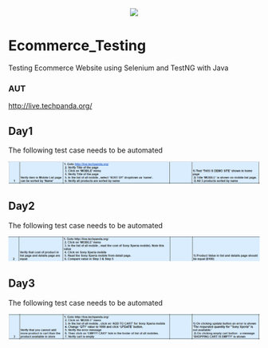 <div align="center"> 
	<img src="https://github.com/abdelrahman99999/Ecommerce_Testing/actions/workflows/main.yml/badge.svg">
</div>

# Ecommerce_Testing
Testing Ecommerce Website using Selenium and TestNG with Java

### AUT
http://live.techpanda.org/

## Day1
The following test case needs to be automated

![Task1](./Tasks/Testcase-v1.png)

## Day2
The following test case needs to be automated

![Task2](./Tasks/Testcase-v2.png)

## Day3
The following test case needs to be automated

![Task2](./Tasks/Testcase-v3.png)
